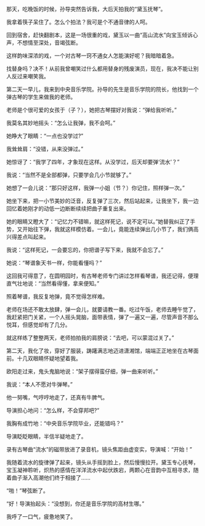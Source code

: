 那天，吃晚饭的时候，孙导突然告诉我，大后天拍我的“黛玉抚琴”。

我拿着筷子呆住了。怎么个拍法？我可是个不通音律的人呵。

回到宿舍，赶快翻剧本，这是一场很重的戏，黛玉以一曲“高山流水”向宝玉倾诉心声，不想情至深处，音竭弦断。

这样韵味深浓的戏，一个对古琴一窍不通女人怎能演好呢？我暗暗着急。

找替身吗？决不！从前我曾嘲笑过什么都用替身的残废演员，现在，我决不能让别人反过来嘲笑我。

第二天一早儿，我来到中央音乐学院。孙导的先生是音乐学院的院长，他找到一个弹古琴的学生来做我的老师。

老师是个很可爱的女孩于（子？），她把古琴摆好对我说：“弹给我听听。”

我莫名其妙地摇头：“怎么让我弹，我不会呵。”

她睁大了眼睛：“一点也没学过?”

我耸耸肩：“没错，从来没弹过。”

她惊讶了：“我学了四年，才象现在这样。从没学过，后天却要弹‘流水’？”

我说：“当然不是全部都弹，只要学会几小节就够了。”

她想了一会儿说：“那只好这样，我弹一小姐（节？）你记住，照样弹一次。”

她坐下来，把一小节美妙的泛音，反复弹了三次，然后站起来，让我坐下，我一边回忆着她刚才的动低一边断断续续把曲子重复出来。

她的眼睛又瞪大了：“记忆力不错嘛，就这样死记，说不定可以。”她替我纠正了手势，又开始往下弹，我就这样模仿着。一会儿，竟能连续弹出几小节了，我们俩高兴得差点叫起来。

我说：“这样死记，一会要忘的，你把谱子写下来，我就不会忘了。”

她说：“琴谱象天书一样，你能看懂吗？”

这回我可得意了，在圆明园时，有古琴老师专门讲过怎样看琴谱，我还记得，便理直气壮地说：“当然看得懂，拿来便知。”

照着琴谱，我反复地弹，竟不觉得怎样难。

老师在场还不敢太放肆，弹一会儿，就要请教一番。吃过午饭，老师去睡午觉了，我赶紧把门关紧，一个人摇头晃脑，面带表情，弹了一遍又一遍，尽管声音不那么悦耳，但感觉却有了几分。

就这样练了整整两天，老师拍拍我的肩膀说：“去吧，可以蒙混过关了。”

第二天，我化了妆，穿好了服装，踌躇满志地迈进潇湘馆，端端正正地坐在古琴面前。十几双眼睛怀疑地望着我。

欧阳走过来，鬼头鬼脑地说：“架子摆得蛮仔细，弹一曲来听听。”

我说：“本人不愿对牛弹琴。”

他一努嘴，气哼哼地走了，还真有牛脾气。

导演担心地问：“怎么样，不会穿邦吧?”

我胸有成竹地：“中央音乐学院毕业，还能错吗？”

导演眨眨眼睛，半信半疑地走了。

录有古琴曲“流水”的磁带放进了录音机，镜头焦距由虚变实，导演喊：“开始！”

我随着流水的旋律弹了起来，镜头从手摇到脸上，然后慢慢拉开。黛玉专心抚琴，宝玉凝神聆听，炽热的感情在洋洋流水中起伏跌宕，两颗心在音韵中互相寻求，随着曲子渐入高潮他们终于相接了……

“啪！”琴弦断了。

“好！导演抬起头：“没想到，你还是音乐学院的高材生哪。”

我呼了一口气，疲惫地笑了。
